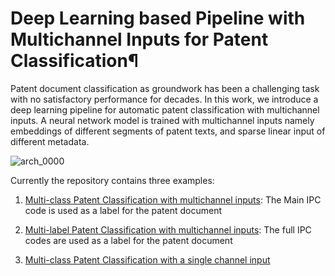 # Deep Learning based Pipeline with Multichannel Inputs for Patent Classification¶

Patent document classification as groundwork has been a challenging task with no satisfactory performance for decades.  In this work, we introduce a deep learning pipeline for automatic patent classification with multichannel inputs.   A neural network model is trained with multichannel inputs namely embeddings of different segments of patent texts, and sparse linear input of different metadata.


![arch_0000](https://user-images.githubusercontent.com/52244944/60329845-742e2680-9991-11e9-8d43-65311eb837a9.png)

Currently the repository contains three examples:

1. [Multi-class Patent Classification with multichannel inputs](https://github.com/sofean-mso/DeepL4Patent/blob/master/Deep4Patent%20Pipeline%20for%20Multi-class%20Patent%20Classification.ipynb): The Main IPC code is used as a label for the patent document

2. [Multi-label Patent Classification with multichannel inputs](https://github.com/sofean-mso/DeepL4Patent/blob/master/Deep4Patent%20Pipeline%20for%20Multi-label%20Patent%20Classification.ipynb): The full IPC codes are used as a label for the patent document

3. [Multi-class Patent Classification with a single channel input](https://github.com/sofean-mso/DeepL4Patent/blob/master/single_input/Multi-classification%20with%20a%20single%20Input%20channel.ipynb)

